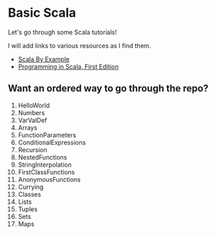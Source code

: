 Basic Scala
===========

Let's go through some Scala tutorials! 

I will add links to various resources as I find them.

- [Scala By Example](http://www.scala-lang.org/docu/files/ScalaByExample.pdf)
- [Programming in Scala, First Edition](http://www.artima.com/pins1ed/index.html)

Want an ordered way to go through the repo?
-------------------------------------------
1. HelloWorld
2. Numbers
3. VarValDef
4. Arrays
5. FunctionParameters
6. ConditionalExpressions
7. Recursion
8. NestedFunctions
9. StringInterpolation
10. FirstClassFunctions
11. AnonymousFunctions
12. Currying
13. Classes
14. Lists
15. Tuples
16. Sets
17. Maps
